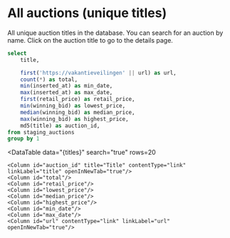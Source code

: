 # All auctions (unique titles)

All unique auction titles in the database. You can search for an auction by name. Click on the auction title to go to the details page.


```sql titles
select
    title,

    first('https://vakantieveilingen' || url) as url,
    count(*) as total,
    min(inserted_at) as min_date,
    max(inserted_at) as max_date,
    first(retail_price) as retail_price,
    min(winning_bid) as lowest_price,
    median(winning_bid) as median_price,
    max(winning_bid) as highest_price,
    md5(title) as auction_id,
from staging_auctions
group by 1
```

<DataTable
    data="{titles}"
    search="true"
    rows=20
>
    <Column id="auction_id" title="Title" contentType="link" linkLabel="title" openInNewTab="true"/>
    <Column id="total"/>
    <Column id="retail_price"/>
    <Column id="lowest_price"/>
    <Column id="median_price"/>
    <Column id="highest_price"/>
    <Column id="min_date"/>
    <Column id="max_date"/>
    <Column id="url" contentType="link" linkLabel="url" openInNewTab="true"/>
</DataTable>
